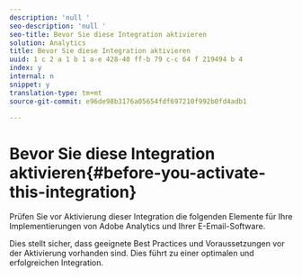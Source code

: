 ```yaml
---
description: 'null '
seo-description: 'null '
seo-title: Bevor Sie diese Integration aktivieren
solution: Analytics
title: Bevor Sie diese Integration aktivieren
uuid: 1 c 2 a 1 b 1 a-e 428-40 ff-b 79 c-c 64 f 219494 b 4
index: y
internal: n
snippet: y
translation-type: tm+mt
source-git-commit: e96de98b3176a05654fdf697210f992b0fd4adb1

---
```



# Bevor Sie diese Integration aktivieren{#before-you-activate-this-integration}

Prüfen Sie vor Aktivierung dieser Integration die folgenden Elemente für Ihre Implementierungen von Adobe Analytics und Ihrer E-Email-Software.

Dies stellt sicher, dass geeignete Best Practices und Voraussetzungen vor der Aktivierung vorhanden sind. Dies führt zu einer optimalen und erfolgreichen Integration.
